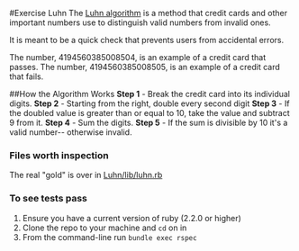 #Exercise Luhn
The [Luhn algorithm](https://en.wikipedia.org/wiki/Luhn_algorithm) is a method that credit cards and other important numbers
use to distinguish valid numbers from invalid ones.

It is meant to be a quick check that prevents users from accidental errors.

The number, 4194560385008504, is an example of a credit card that passes.
The number, 4194560385008505, is an example of a credit card that fails.

##How the Algorithm Works
**Step 1** - Break the credit card into its individual digits.
**Step 2** - Starting from the right, double every second digit
**Step 3** - If the doubled value is greater than or equal to 10, take the value and subtract 9 from it.
**Step 4** - Sum the digits.
**Step 5** - If the sum is divisible by 10 it's a valid number-- otherwise invalid.

### Files worth inspection
The real "gold" is over in [Luhn/lib/luhn.rb](https://github.com/danielpowell4/Luhn/blob/master/lib/luhn.rb)

### To see tests pass
1. Ensure you have a current version of ruby (2.2.0 or higher)
2. Clone the repo to your machine and `cd` on in
3. From the command-line run `bundle exec rspec`
